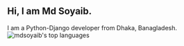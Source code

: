 <h2>Hi, I am Md Soyaib.</h2>
I am a Python-Django developer from Dhaka, Banagladesh.
<div align="center">
  <a href="https://github.com/mdsoyaib">
    <img align="left" src="https://github-readme-stats.vercel.app/api/top-langs/?username=mdsoyaib&hide_title=true&layout=compact&hide_border=true&exclude_repo" alt="mdsoyaib's top languages" title="mdsoyaib's top languages" />
  </a>
</div>
